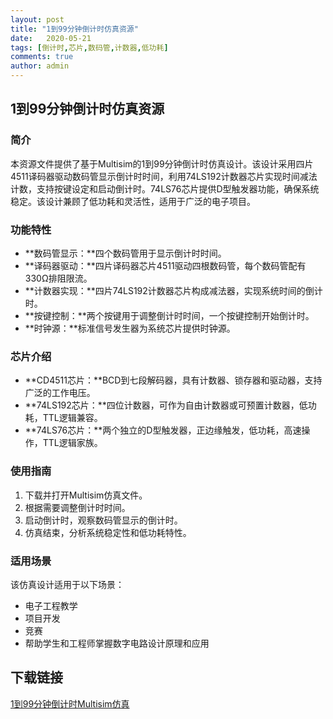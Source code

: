 ```yaml
---
layout: post
title: "1到99分钟倒计时仿真资源"
date:   2020-05-21
tags: [倒计时,芯片,数码管,计数器,低功耗]
comments: true
author: admin
---
```

## **1到99分钟倒计时仿真资源**

### **简介**

本资源文件提供了基于Multisim的1到99分钟倒计时仿真设计。该设计采用四片4511译码器驱动数码管显示倒计时时间，利用74LS192计数器芯片实现时间减法计数，支持按键设定和启动倒计时。74LS76芯片提供D型触发器功能，确保系统稳定。该设计兼顾了低功耗和灵活性，适用于广泛的电子项目。

### **功能特性**

- **数码管显示：**四个数码管用于显示倒计时时间。
- **译码器驱动：**四片译码器芯片4511驱动四根数码管，每个数码管配有330Ω排阻限流。
- **计数器实现：**四片74LS192计数器芯片构成减法器，实现系统时间的倒计时。
- **按键控制：**两个按键用于调整倒计时时间，一个按键控制开始倒计时。
- **时钟源：**标准信号发生器为系统芯片提供时钟源。

### **芯片介绍**

- **CD4511芯片：**BCD到七段解码器，具有计数器、锁存器和驱动器，支持广泛的工作电压。
- **74LS192芯片：**四位计数器，可作为自由计数器或可预置计数器，低功耗，TTL逻辑兼容。
- **74LS76芯片：**两个独立的D型触发器，正边缘触发，低功耗，高速操作，TTL逻辑家族。

### **使用指南**

1. 下载并打开Multisim仿真文件。
2. 根据需要调整倒计时时间。
3. 启动倒计时，观察数码管显示的倒计时。
4. 仿真结束，分析系统稳定性和低功耗特性。

### **适用场景**

该仿真设计适用于以下场景：

- 电子工程教学
- 项目开发
- 竞赛
- 帮助学生和工程师掌握数字电路设计原理和应用

## 下载链接

[1到99分钟倒计时Multisim仿真](https://pan.quark.cn/s/12199bcc9011)
